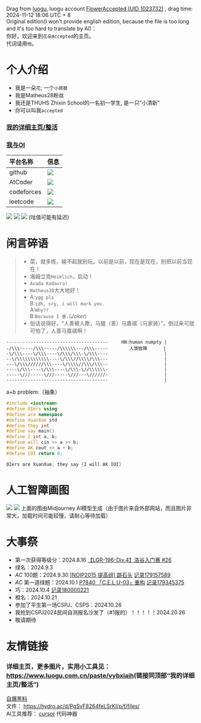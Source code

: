 Drag from [luogu](https://luogu.com.cn), luogu account [FlowerAccepted (UID 1023732)](https://www.luogu.com.cn/user/1023732) , drag time: 2024-11-12 18:06 UTC + 8  
Original edition(I won't provide english edition, because the file is too long and it's too hard to translate by AI)：  
你好，欢迎来到`花朵Accepted`的主页。  
代词请用`他`。
# 个人介绍
- 我是一朵`花`; 一个`小蒟蒻`
- 我是Matheus28粉丝
- 我还是THUHS Zhixin School的一名初一学生, 是一只“小清新”
- 你可以叫我`accepted`
### [我的详细主页/整活](https://www.luogu.com.cn/paste/vybxiaih)
### [我与OI](https://www.luogu.com.cn/article/hhrt9t1z)  
| 平台名称 | 信息 |
| :----------- | :----------- |
| github | [![](https://shields.io/badge/FlowerAccepted-undefiend-787878?logo=github&style=for-the-badge)](https://github.com/FlowerAccepted) |
| AtCoder | [![](https://atrating.baoshuo.dev/rating?username=FlowerAccepted)](https://atcoder.jp/users/FlowerAccepted) |
| codeforces | [![](https://cfrating.baoshuo.dev/rating?username=FLowerAccepted)](https://codeforces.com/profile/FlowerAccepted) |
| leetcode | [![](https://shields.io/badge/FlowerAccepted-undefined-787878?logo=leetcode&style=for-the-badge)](https://leetcode.com/u/FlowerAccepted/) |

[![](https://lg.lyccrius.site/about?id=1023732&dark_mode=true&card_width=1024&disable_cache=true)](https://www.luogu.com.cn/user/1023732)
[![](https://lg.lyccrius.site/practice?id=1023732&dark_mode=true&card_width=1024&disable_cache=true)](https://www.luogu.com.cn/user/1023732#practice)
![](https://lg.lyccrius.site/guzhi?id=1023732&dark_mode=true&card_width=1024&disable_cache=true&scores=100,30,0,53,0)
(咕值可能有延迟)
# 闲言碎语
> - 菜，就多练，输不起就别玩。以前是以前，现在是现在，别把以前当现在！
> - 海姆立克`Heimlich`，启动！
> - `Avada Kedavra!`
> - `Matheus28`大大地好！
> - A:`ygg pls`  
	B:`idh, sry, i will mark you.`  
    A:`Why??`  
    B:`Because I 善.`($Joker$)
> - 俗话说得好，“人善被人欺，马膻（善）马嘉祺（马家骑）”，倒过来可就可怕了，人善马嘉祺啊！  
```text
--------------------------------------     HN:human numpty |
-/\\\-----/\\\-----/\\\\\\---/\\\-----        人类智障      |
-\/\\\----\/\\\----\/\\\/\\\-\/\\\----                     |
--\/\\\\\\\\\\\\----\/\\\//\\\\/\\\---                     |
---\/\\\//////\\\----\/\\\\//\\\/\\\--                     |
----\/\\\----\/\\\----\/\\\-\//\\\\\\-                     |
-----\///-----\///-----\///---\//////-                     |
--------------------------------------                     |
```
a+b problem:（抽象）
```cpp
#include <iostream>
#define OIers using
#define are namespace
#define XuanXue std
#define they int
#define say main()
#define I int a, b;
#define will cin >> a >> b;
#define AK cout << a + b;
#define IOI return 0;

OIers are XuanXue; they say {I will AK IOI}
```
# 人工智障画图
![](https://hydro.ac/d/PgSvF8264feLSrKl/p/1/file/00006-2827644687.png)
![](https://hydro.ac/d/PgSvF8264feLSrKl/p/1/file/1643271826557590079832064.png)
上面的图由Midjourney AI模型生成（由于图片来自外部网站，而且图片非常大，加载时间可能较慢，请耐心等待加载）
# 大事祭
- 第一次获得等级分：2024.8.16 [【LGR-196-Div.4】洛谷入门赛 #26](https://www.luogu.com.cn/contest/188303)
- 绿名：2024.9.3  
- $AC$ 100题：2024.9.30 [\[NOIP2015 提高组\] 跳石头](https://www.luogu.com.cn/problem/P2678) [记录179157589](https://www.luogu.com.cn/record/179157589)
- $AC$ 第一道绿题：2024.10.1 [P7840 「C.E.L.U-03」重构](https://www.luogu.com.cn/problem/P7840) [记录179345375](https://www.luogu.com.cn/record/179345375)
- 巧：2024.10.4 [记录180000221](https://www.luogu.com.cn/record/180000221)
- 橙名：2024.10.21  
- 参加了平生第一场CSPJ、CSPS：2024.10.26
- 我抢到CSPJ2024民间自测报名沙发了（#1报的）！！！！！2024.20.26
- 敬请期待
# 友情链接
### 详细主页，更多图片，实用小工具见：<https://www.luogu.com.cn/paste/vybxiaih>(链接同顶部“我的详细主页/整活”)  
[自爆黑料](https://lglg.top/user/1023732)  
文件：
<https://hydro.ac/d/PgSvF8264feLSrKl/p/f/files/>  
AI工具推荐：
[cursor](https://www.cursor.com/) 代码神器
